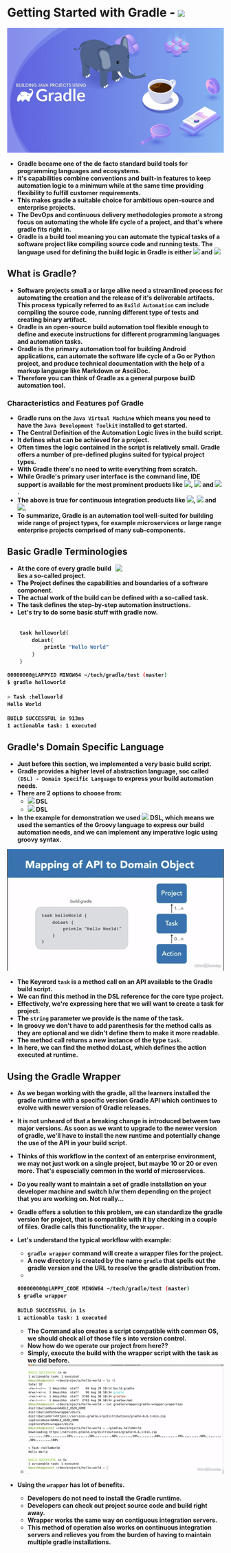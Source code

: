 <p align="justify">
<strong>

# Getting Started with Gradle - <img src="https://img.shields.io/badge/Gradle-02303A?style=for-the-badge&logo=Gradle&logoColor=white">

![](https://github.com/amandewatnitrr/gradle-tutorial/blob/master/imgs/gradle11.png)

- Gradle became one of the de facto standard build tools for programming languages and ecosystems.
- It's capabilities combine conventions and built-in features to keep automation logic to a minimum while at the same time providing flexibility to fulfill customer requirements.
- This makes gradle a suitable choice for ambitious open-source and enterprise projects.
- The DevOps and continuous delivery methodologies promote a strong focus on automating the whole life cycle of a project, and that's where gradle fits right in.
- Gradle is a build tool meaning you can automate the typical tasks of a software project like compiling source code and running tests. The language used for defining the build logic in Gradle is either <img src="https://img.shields.io/badge/Groovy-4298B8?style=plastice&logo=Groovy&logoColor=white"> and <img src="https://img.shields.io/badge/Kotlin-7F52FF?style=plastice&logo=Kotlin&logoColor=white">

## What is Gradle?

- Software projects small a or large alike need a streamlined process for automating the creation and the release of it's deliverable artifacts. This process typically referred to as `Build Automation` can include compiling the source code, running different type of tests and creating binary artifact.
- Gradle is an open-source build automation tool flexible enough to define and execute instructions for different programming languages and automation tasks.
- Gradle is the primary automation tool for building Android applications, can automate the software life cycle of a Go or Python project, and produce technical documentation with the help of a markup language like Markdown or AsciiDoc.
- Therefore you can think of Gradle as a general purpose builD automation tool.

### Characteristics and Features pof Gradle

- Gradle runs on the `Java Virtual Machine` which means you need to have the `Java Development Toolkit` installed to get started.
- The Central Definition of the Automation Logic lives in the build script.
- It defines what can be achieved for a project.
- Often times the logic contained in the script is relatively small. Gradle offers a number of pre-defined plugins suited for typical project types.
- With Gradle there's no need to write everything from scratch.
- While Gradle's primary user interface is the command line, IDE support is available for the most prominent products like <img src="https://img.shields.io/badge/IntelliJ_IDEA-FFFFFF?style=plastice&logo=Jetbrains&logoColor=black">, <img src="https://img.shields.io/badge/Eclipse-2C2255?style=plastice&logo=Eclipse&logoColor=white"> and <img src="https://img.shields.io/badge/vscode-007ACC?style=plastice&logo=visualstudio&logoColor=white">.
- The above is true for continuous integration products like <img src="https://img.shields.io/badge/Jenkins-D24939?style=plastice&logo=Jenkins&logoColor=white">, <img src="https://img.shields.io/badge/Teamcity-FFFFFF?style=plastice&logo=Teamcity&logoColor=black"> and <img src="https://img.shields.io/badge/Github_Actions-2088FF?style=plastice&logo=githubactions&logoColor=white">.
- To summarize, Gradle is an automation tool well-suited for building wide range of project types, for example microservices or large range enterprise projects comprised of many sub-components.

## Basic Gradle Terminologies

<img width="50%" align="right" src="https://github.com/amandewatnitrr/gradle-tutorial/blob/master/imgs/services1.gif">

- At the core of every gradle build lies a so-called project.
- The Project defines the capabilities and boundaries of a software component.
- The actual work of the build can be defined with a so-called task.
- The task defines the step-by-step automation instructions.
- Let's try to do some basic stuff with gradle now.

```groovy

    task helloworld{
        doLast{
            println "Hello World"
        }
    }
```

```BASH
00000000@LAPPYID MINGW64 ~/tech/gradle/test (master)
$ gradle helloworld

> Task :helloworld
Hello World

BUILD SUCCESSFUL in 913ms
1 actionable task: 1 executed
```

## Gradle's Domain Specific Language

- Just before this section, we implemented a very basic build script.
- Gradle provides a higher level of abstraction language, soc called `(DSL) - Domain Specific Language` to express your build automation needs.
- There are 2 options to choose from:
  - <img src="https://img.shields.io/badge/Groovy-4298B8?style=plastice&logo=Groovy&logoColor=white"> DSL
  - <img src="https://img.shields.io/badge/Kotlin-7F52FF?style=plastice&logo=Kotlin&logoColor=white"> DSL
- In the example for demonstration we used <img src="https://img.shields.io/badge/Groovy-4298B8?style=plastice&logo=Groovy&logoColor=white"> DSL, which means we used the semantics of the Groovy language to express our build automation needs, and we can implement any imperative logic using groovy syntax.

<img src="https://github.com/amandewatnitrr/gradle-tutorial/blob/master/imgs/code-example-2.png">

- The Keyword `task` is a method call on an API available to the Gradle build script.
- We can find this method in the DSL reference for the core type project.
- Effectively, we're expressing here that we will want to create a task for project.
- The `string` parameter we provide is the name of the task.
- In groovy we don't have to add parenthesis for the method calls as they are optional and we didn't define them to make it more readable.
- The method call returns a new instance of the type `task`.
- In here, we can find the method doLast, which defines the action executed at runtime.

## Using the Gradle Wrapper

- As we began working with the gradle, all the learners installed the gradle runtime with a specific version Gradle API which continues to evolve with newer version of Gradle releases.
- It is not unheard of that a breaking change is introduced between two major versions. As soon as we want to upgrade to the newer version of gradle, we'll have to install the new runtime and potentially change the use of the API in your build script.
- Thinks of this workflow in the context of an enterprise environment, we may not just work on a single project, but maybe 10 or 20 or even more. That's espescially common in the world of microservices.
- Do you really want to maintain a set of gradle installation on your developer machine and switch b/w them depending on the project that you are working on. Not really...
- Gradle offers a solution to this problem, we can standardize the gradle version for project, that is compatible with it by checking in a couple of files. Gradle calls this functionality, the `Wrapper`.

- Let's understand the typical workflow with example:
  - `gradle wrapper` command will create a wrapper files for the project.
  - A new directory is created by the name `gradle` that spells out the gradle version and the URL to resolve the gradle distribution from.
  -

    ```bash
    000000000@LAPPY_CODE MINGW64 ~/tech/gradle/test (master)
    $ gradle wrapper

    BUILD SUCCESSFUL in 1s
    1 actionable task: 1 executed
    ```

  - The Command also creates a script compatible with common OS, we should check all of those file s into version control.
  - Now how do we operate our project from here??
  - Simply, execute the build with the wrapper script with the task as we did before.
  - <img src="https://github.com/amandewatnitrr/gradle-tutorial/blob/master/imgs/code-example-3.png">

- Using the `wrapper` has lot of benefits.
  - Developers do not need to install the Gradle runtime.
  - Developers can check out project source code and build right away.
  - Wrapper works the same way on contiguous integration servers.
  - This method of operation also works on continuous integration servers and relieves you from the burden of having to maintain multiple gradle installations.


</strong>
</p>
